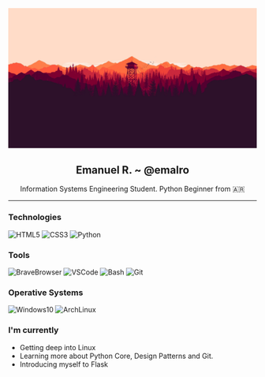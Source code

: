 <div align="center">
    <img src="/resources/img/firewatch-backgroung.jpg">
    <h2>Emanuel R. ~ @emalro</h2>
    <p>Information Systems Engineering Student. Python Beginner from 🇦🇷</p>
</div>

---

### Technologies
![HTML5](https://img.shields.io/badge/HTML5-E34F26?style=for-the-badge&logo=html5&logoColor=white)
![CSS3](https://img.shields.io/badge/CSS3-1572B6?&style=for-the-badge&logo=css3&logoColor=white)
![Python](https://img.shields.io/badge/Python-3776AB?style=for-the-badge&logo=python&logoColor=white)

### Tools
![BraveBrowser](https://img.shields.io/badge/Brave%20Browser-FB542B?style=for-the-badge&logo=brave&logoColor=white)
![VSCode](https://img.shields.io/badge/Visual%20Studio%20Code-007ACC?style=for-the-badge&logo=visualstudiocode&logoColor=white)
![Bash](https://img.shields.io/badge/Bash-000?style=for-the-badge&logo=gnubash&logoColor=white)
![Git](https://img.shields.io/badge/Git-F05032?style=for-the-badge&logo=git&logoColor=white)

### Operative Systems
![Windows10](https://img.shields.io/badge/Windows%2010-0078D6?style=for-the-badge&logo=windows&logoColor=white)
![ArchLinux](https://img.shields.io/badge/ArchLinux-1793D1?style=for-the-badge&logo=archlinux&logoColor=white)

### I'm currently
- Getting deep into Linux
- Learning more about Python Core, Design Patterns and Git.
- Introducing myself to Flask